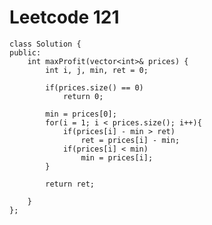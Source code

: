 # Leetcode 121
    class Solution {
    public:
        int maxProfit(vector<int>& prices) {
            int i, j, min, ret = 0;

            if(prices.size() == 0)
                return 0;

            min = prices[0];
            for(i = 1; i < prices.size(); i++){
                if(prices[i] - min > ret)
                    ret = prices[i] - min;
                if(prices[i] < min)
                    min = prices[i];
            }

            return ret;

        }
    };
